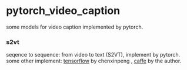 # pytorch_video_caption
some models for video caption implemented by pytorch. 
### s2vt
seqence to sequence: from video to text (S2VT), implement by pytorch.
some other implement: [tensorflow](https://github.com/chenxinpeng/S2VT) by chenxinpeng , [caffe](https://gist.github.com/vsubhashini/38d087e140854fee4b14) by the author.


